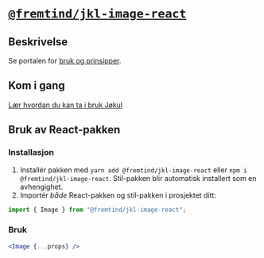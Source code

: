 # [`@fremtind/jkl-image-react`](https://jokul.fremtind.no/komponenter/image)

## Beskrivelse

Se portalen for [bruk og prinsipper](https://jokul.fremtind.no/komponenter/image).

## Kom i gang

[Lær hvordan du kan ta i bruk Jøkul](https://jokul.fremtind.no/developer/getting-started/)

## Bruk av React-pakken

### Installasjon

1. Installér pakken med `yarn add @fremtind/jkl-image-react` eller `npm i @fremtind/jkl-image-react`. Stil-pakken blir automatisk installert som en avhengighet.
2. Importér _både_ React-pakken og stil-pakken i prosjektet ditt:

```js
import { Image } from "@fremtind/jkl-image-react";
```

### Bruk

```jsx
<Image {...props} />
```
